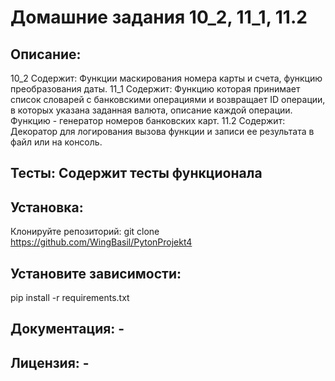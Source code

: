 # Домашние задания 10_2, 11_1, 11.2
## Описание:
10_2 Содержит: Функции маскирования номера карты и счета, функцию
преобразования даты.
11_1 Содержит: Функцию которая принимает список словарей с 
банковскими операциями и возвращает ID операции, в которых указана
заданная валюта, описание каждой операции.
Функцию - генератор номеров банковских карт.
11.2 Содержит: Декоратор для логирования вызова функции и записи ее 
результата в файл или на консоль.
## Тесты: Содержит тесты функционала 

## Установка:
Клонируйте репозиторий: git clone https://github.com/WingBasil/PytonProjekt4
## Установите зависимости:
pip install -r requirements.txt
## Документация: - 
## Лицензия: - 
